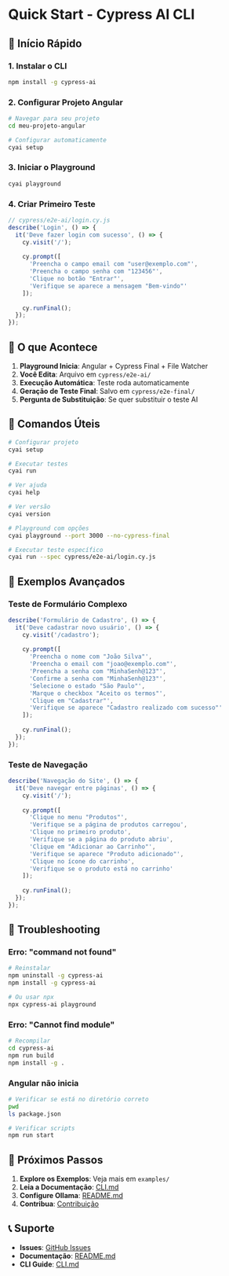 # Quick Start - Cypress AI CLI

## 🚀 Início Rápido

### 1. Instalar o CLI
```bash
npm install -g cypress-ai
```

### 2. Configurar Projeto Angular
```bash
# Navegar para seu projeto
cd meu-projeto-angular

# Configurar automaticamente
cyai setup
```

### 3. Iniciar o Playground
```bash
cyai playground
```

### 4. Criar Primeiro Teste
```javascript
// cypress/e2e-ai/login.cy.js
describe('Login', () => {
  it('Deve fazer login com sucesso', () => {
    cy.visit('/');
    
    cy.prompt([
      'Preencha o campo email com "user@exemplo.com"',
      'Preencha o campo senha com "123456"',
      'Clique no botão "Entrar"',
      'Verifique se aparece a mensagem "Bem-vindo"'
    ]);
    
    cy.runFinal();
  });
});
```

## 🎯 O que Acontece

1. **Playground Inicia**: Angular + Cypress Final + File Watcher
2. **Você Edita**: Arquivo em `cypress/e2e-ai/`
3. **Execução Automática**: Teste roda automaticamente
4. **Geração de Teste Final**: Salvo em `cypress/e2e-final/`
5. **Pergunta de Substituição**: Se quer substituir o teste AI

## 🔧 Comandos Úteis

```bash
# Configurar projeto
cyai setup

# Executar testes
cyai run

# Ver ajuda
cyai help

# Ver versão
cyai version

# Playground com opções
cyai playground --port 3000 --no-cypress-final

# Executar teste específico
cyai run --spec cypress/e2e-ai/login.cy.js
```

## 🎨 Exemplos Avançados

### Teste de Formulário Complexo
```javascript
describe('Formulário de Cadastro', () => {
  it('Deve cadastrar novo usuário', () => {
    cy.visit('/cadastro');
    
    cy.prompt([
      'Preencha o nome com "João Silva"',
      'Preencha o email com "joao@exemplo.com"',
      'Preencha a senha com "MinhaSenh@123"',
      'Confirme a senha com "MinhaSenh@123"',
      'Selecione o estado "São Paulo"',
      'Marque o checkbox "Aceito os termos"',
      'Clique em "Cadastrar"',
      'Verifique se aparece "Cadastro realizado com sucesso"'
    ]);
    
    cy.runFinal();
  });
});
```

### Teste de Navegação
```javascript
describe('Navegação do Site', () => {
  it('Deve navegar entre páginas', () => {
    cy.visit('/');
    
    cy.prompt([
      'Clique no menu "Produtos"',
      'Verifique se a página de produtos carregou',
      'Clique no primeiro produto',
      'Verifique se a página do produto abriu',
      'Clique em "Adicionar ao Carrinho"',
      'Verifique se aparece "Produto adicionado"',
      'Clique no ícone do carrinho',
      'Verifique se o produto está no carrinho'
    ]);
    
    cy.runFinal();
  });
});
```

## 🚨 Troubleshooting

### Erro: "command not found"
```bash
# Reinstalar
npm uninstall -g cypress-ai
npm install -g cypress-ai

# Ou usar npx
npx cypress-ai playground
```

### Erro: "Cannot find module"
```bash
# Recompilar
cd cypress-ai
npm run build
npm install -g .
```

### Angular não inicia
```bash
# Verificar se está no diretório correto
pwd
ls package.json

# Verificar scripts
npm run start
```

## 🎉 Próximos Passos

1. **Explore os Exemplos**: Veja mais em `examples/`
2. **Leia a Documentação**: [CLI.md](./CLI.md)
3. **Configure Ollama**: [README.md](./README.md#configuração-do-ollama)
4. **Contribua**: [Contribuição](./README.md#contribuição)

## 📞 Suporte

- **Issues**: [GitHub Issues](https://github.com/seu-usuario/cypress-ai/issues)
- **Documentação**: [README.md](./README.md)
- **CLI Guide**: [CLI.md](./CLI.md)